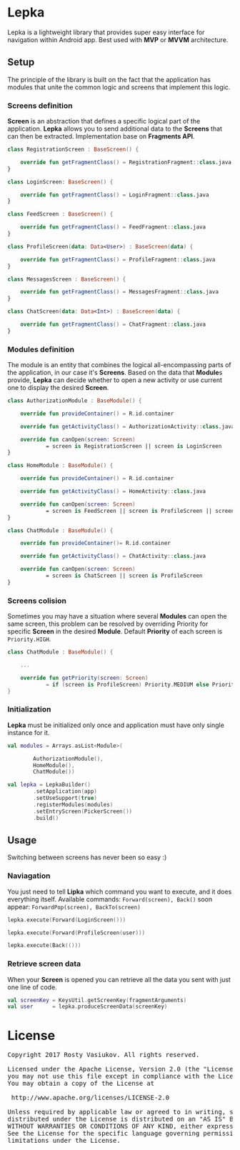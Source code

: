 # Lepka
Lepka is a lightweight library that provides super easy interface for navigation within Android app.
Best used with **MVP** or **MVVM** architecture.

## Setup 
The principle of the library is built on the fact that the application has modules that unite the common logic and screens that implement this logic.

### Screens definition 
**Screen** is an abstraction that defines a specific logical part of the application. **Lepka** allows you to send additional data to the **Screens** that can then be extracted. Implementation base on **Fragments API**.
```kotlin
class RegistrationScreen : BaseScreen() {

    override fun getFragmentClass() = RegistrationFragment::class.java
}

class LoginScreen: BaseScreen() {

    override fun getFragmentClass() = LoginFragment::class.java
}

class FeedScreen : BaseScreen() {

    override fun getFragmentClass() = FeedFragment::class.java
}

class ProfileScreen(data: Data<User>) : BaseScreen(data) {

    override fun getFragmentClass() = ProfileFragment::class.java
}

class MessagesScreen : BaseScreen() {

    override fun getFragmentClass() = MessagesFragment::class.java
}

class ChatScreen(data: Data<Int>) : BaseScreen(data) {

    override fun getFragmentClass() = ChatFragment::class.java
}
```
### Modules definition 
The module is an entity that combines the logical all-encompassing parts of the application, in our case it's **Screens**. Based on the data that **Module**s provide, **Lepka** can decide whether to open a new activity or use current one to display the desired **Screen**.
```kotlin
class AuthorizationModule : BaseModule() {

    override fun provideContainer() = R.id.container

    override fun getActivityClass() = AuthorizationActivity::class.java

    override fun canOpen(screen: Screen)
            = screen is RegistrationScreen || screen is LoginScreen
}

class HomeModule : BaseModule() {

    override fun provideContainer() = R.id.container

    override fun getActivityClass() = HomeActivity::class.java

    override fun canOpen(screen: Screen)
            = screen is FeedScreen || screen is ProfileScreen || screen is MessagesScreen
}

class ChatModule : BaseModule() {

    override fun provideContainer()= R.id.container

    override fun getActivityClass() = ChatActivity::class.java

    override fun canOpen(screen: Screen)
            = screen is ChatScreen || screen is ProfileScreen
}
```
### Screens colision
Sometimes you may have a situation where several **Modules** can open the same screen, this problem can be resolved by overriding Priority for specific **Screen** in the desired **Module**. Default **Priority** of each screen is `Priority.HIGH`.
```kotlin
class ChatModule : BaseModule() {

    ...

    override fun getPriority(screen: Screen) 
            = if (screen is ProfileScreen) Priority.MEDIUM else Priority.HIGH
}
```

### Initialization 
**Lepka** must be initialized only once and application must have only single instance for it.
```kotlin
val modules = Arrays.asList<Module>(

        AuthorizationModule(),
        HomeModule(),
        ChatModule())

val lepka = LepkaBuilder()
        .setApplication(app)
        .setUseSupport(true)
        .registerModules(modules)
        .setEntryScreen(PickerScreen())
        .build()
```

## Usage
Switching between screens has never been so easy :)

### Naviagation
You just need to tell **Lipka** which command you want to execute, and it does everything itself. Available commands: `Forward(screen), Back()` soon appear: `ForwardPop(screen), BackTo(screen)`
```kotlin
lepka.execute(Forward(LoginScreen()))

lepka.execute(Forward(ProfileScreen(user)))

lepka.execute(Back(()))
```

### Retrieve screen data
When your **Screen** is opened you can retrieve all the data you sent with just one line of code.
```kotlin
val screenKey = KeysUtil.getScreenKey(fragmentArguments)
val user      = lepka.produceScreenData(screenKey)
```


License
=====================

<pre>
Copyright 2017 Rosty Vasiukov. All rights reserved.

Licensed under the Apache License, Version 2.0 (the "License");
you may not use this file except in compliance with the License.
You may obtain a copy of the License at

 http://www.apache.org/licenses/LICENSE-2.0
 
Unless required by applicable law or agreed to in writing, software
distributed under the License is distributed on an "AS IS" BASIS,
WITHOUT WARRANTIES OR CONDITIONS OF ANY KIND, either express or implied.
See the License for the specific language governing permissions and
limitations under the License.
</pre>
